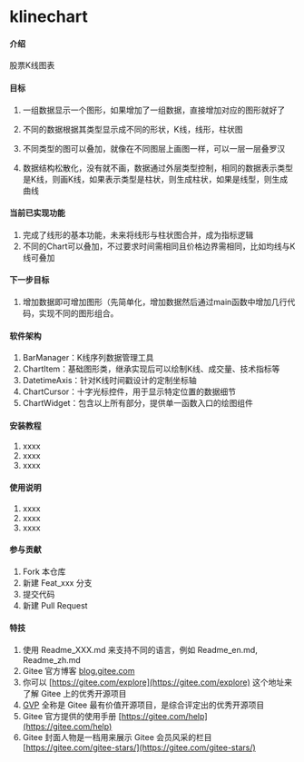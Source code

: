 # klinechart

#### 介绍
股票K线图表

#### 目标
1. 一组数据显示一个图形，如果增加了一组数据，直接增加对应的图形就好了

2. 不同的数据根据其类型显示成不同的形状，K线，线形，柱状图

3. 不同类型的图可以叠加，就像在不同图层上画图一样，可以一层一层叠罗汉

4. 数据结构松散化，没有就不画，数据通过外层类型控制，相同的数据表示类型是K线，则画K线，如果表示类型是柱状，则生成柱状，如果是线型，则生成曲线

#### 当前已实现功能
1. 完成了线形的基本功能，未来将线形与柱状图合并，成为指标逻辑
2. 不同的Chart可以叠加，不过要求时间需相同且价格边界需相同，比如均线与K线可叠加

#### 下一步目标
1. 增加数据即可增加图形（先简单化，增加数据然后通过main函数中增加几行代码，实现不同的图形组合。

#### 软件架构
1. BarManager：K线序列数据管理工具
2. ChartItem：基础图形类，继承实现后可以绘制K线、成交量、技术指标等
3. DatetimeAxis：针对K线时间戳设计的定制坐标轴
4. ChartCursor：十字光标控件，用于显示特定位置的数据细节
5. ChartWidget：包含以上所有部分，提供单一函数入口的绘图组件


#### 安装教程

1.  xxxx
2.  xxxx
3.  xxxx

#### 使用说明

1.  xxxx
2.  xxxx
3.  xxxx

#### 参与贡献

1.  Fork 本仓库
2.  新建 Feat_xxx 分支
3.  提交代码
4.  新建 Pull Request


#### 特技

1.  使用 Readme\_XXX.md 来支持不同的语言，例如 Readme\_en.md, Readme\_zh.md
2.  Gitee 官方博客 [blog.gitee.com](https://blog.gitee.com)
3.  你可以 [https://gitee.com/explore](https://gitee.com/explore) 这个地址来了解 Gitee 上的优秀开源项目
4.  [GVP](https://gitee.com/gvp) 全称是 Gitee 最有价值开源项目，是综合评定出的优秀开源项目
5.  Gitee 官方提供的使用手册 [https://gitee.com/help](https://gitee.com/help)
6.  Gitee 封面人物是一档用来展示 Gitee 会员风采的栏目 [https://gitee.com/gitee-stars/](https://gitee.com/gitee-stars/)
